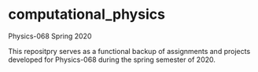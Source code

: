 # computational_physics
Physics-068 Spring 2020


This repositpry serves as a functional backup of assignments and projects developed for Physics-068 during the spring semester of 2020.
